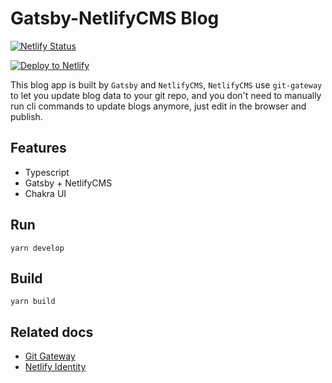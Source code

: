 Gatsby-NetlifyCMS Blog
===
[![Netlify Status](https://api.netlify.com/api/v1/badges/3721347e-fe6a-4d29-8a21-792f733ae23c/deploy-status)](https://app.netlify.com/sites/banbooblog/deploys)

<a href="https://app.netlify.com/start/deploy?repository=https://github.com/jwz16/gatsby-netlifycms-bamboo&amp;stack=cms"><img src="https://www.netlify.com/img/deploy/button.svg" alt="Deploy to Netlify"></a>

This blog app is built by `Gatsby` and `NetlifyCMS`, `NetlifyCMS` use `git-gateway` to let you update blog data to your git repo, and you don't need to manually run cli commands to update blogs anymore, just edit in the browser and publish.

## Features
* Typescript
* Gatsby + NetlifyCMS
* Chakra UI

## Run
`yarn develop`

## Build
`yarn build`

## Related docs
* [Git Gateway](https://www.netlifycms.org/docs/git-gateway-backend/#git-gateway-with-netlify-identity)
* [Netlify Identity](https://github.com/netlify/netlify-identity-widget)